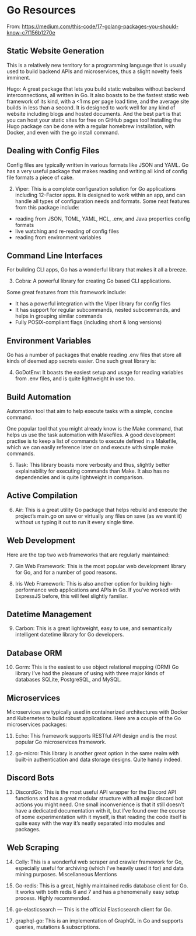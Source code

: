 # Go Resources

From: https://medium.com/this-code/17-golang-packages-you-should-know-c7f156b1270e

## Static Website Generation

This is a relatively new territory for a programming language that is usually used to build backend APIs and microservices, thus a slight novelty feels imminent.

Hugo: A great package that lets you build static websites without backend interconnections, all written in Go.
It also boasts to be the fastest static web framework of its kind, with a <1 ms per page load time, and the average site builds in less than a second.
It is designed to work well for any kind of website including blogs and hosted documents. And the best part is that you can host your static sites for free on GitHub pages too!
Installing the Hugo package can be done with a regular homebrew installation, with Docker, and even with the go install command.

## Dealing with Config Files

Config files are typically written in various formats like JSON and YAML. Go has a very useful package that makes reading and writing all kind of config file formats a piece of cake.

2. Viper: This is a complete configuration solution for Go applications including 12-Factor apps. It is designed to work within an app, and can handle all types of configuration needs and formats.
Some neat features from this package include:
- reading from JSON, TOML, YAML, HCL, .env, and Java properties config formats
- live watching and re-reading of config files
- reading from environment variables

## Command Line Interfaces

For building CLI apps, Go has a wonderful library that makes it all a breeze.

3. Cobra: A powerful library for creating Go based CLI applications.

Some great features from this framework include:

- It has a powerful integration with the Viper library for config files
- It has support for regular subcommands, nested subcommands, and helps in grouping similar commands
- Fully POSIX-compliant flags (including short & long versions)

## Environment Variables

Go has a number of packages that enable reading .env files that store all kinds of deemed app secrets easier.  One such great library is:

4. GoDotEnv: It boasts the easiest setup and usage for reading variables from .env files, and is quite lightweight in use too.

## Build Automation

Automation tool that aim to help execute tasks with a simple, concise command.

One popular tool that you might already know is the Make command, that helps us use the task automation with Makefiles. A good development practise is to keep a list of commands to execute defined in a Makefile, which we can easily reference later on and execute with simple make commands.

5. Task: This library boasts more verbosity and thus, slightly better explainability for executing commands than Make. It also has no dependencies and is quite lightweight in comparison.

## Active Compilation

6. Air: This is a great utility Go package that helps rebuild and execute the project’s main.go on save or virtually any files on save (as we want it) without us typing it out to run it every single time.

## Web Development

Here are the top two web frameworks that are regularly maintained:

7. Gin Web Framework: This is the most popular web development library for Go, and for a number of good reasons.

8. Iris Web Framework: This is also another option for building high-performance web applications and APIs in Go. If you’ve worked with ExpressJS before, this will feel slightly familiar.

## Datetime Management

9. Carbon: This is a great lightweight, easy to use, and semantically intelligent datetime library for Go developers.

## Database ORM

10. Gorm: This is the easiest to use object relational mapping (ORM) Go library I’ve had the pleasure of using with three major kinds of databases SQLite, PostgreSQL, and MySQL.

## Microservices

Microservices are typically used in containerized architectures with Docker and Kubernetes to build robust applications. Here are a couple of the Go microservices packages:

11. Echo: This framework supports RESTful API design and is the most popular Go microservices framework.

12. go-micro: This library is another great option in the same realm with built-in authentication and data storage designs. Quite handy indeed.

## Discord Bots

13. DiscordGo: This is the most useful API wrapper for the Discord API functions and has a great modular structure with all major discord bot actions you might need.
One small inconvenience is that it still doesn’t have a dedicated documentation with it, but I’ve found over the course of some experimentation with it myself, is that reading the code itself is quite easy with the way it’s neatly separated into modules and packages.

## Web Scraping

14. Colly: This is a wonderful web scraper and crawler framework for Go, especially useful for archiving (which I’ve heavily used it for) and data mining purposes.
Miscellaneous Mentions

15. Go-redis: This is a great, highly maintained redis database client for Go. It works with both redis 6 and 7 and has a phenomenally easy setup process. Highly recommended.

16. go-elasticsearch — This is the official Elasticsearch client for Go.

17. graphql-go: This is an implementation of GraphQL in Go and supports queries, mutations & subscriptions.
